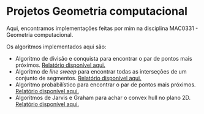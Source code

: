 # Projetos Geometria computacional

Aqui, encontramos implementações feitas por mim na disciplina MAC0331 - Geometria computacional.

Os algoritmos implementados aqui são:

- Algoritmo de divisão e conquista para encontrar o par de pontos mais próximos. [Relatório disponível aqui.](../master/relatorio1.md)
- Algoritmo de _line sweep_ para encontrar todas as interseções de um conjunto de segmentos. [Relatório disponível aqui.](../master/relatorio2.md)
- Algoritmo probabilístico para encontrar o par de pontos mais próximos. [Relatório disponível aqui.](../master/relatorio3.md)
- Algoritmos de Jarvis e Graham para achar o convex hull no plano 2D. [Relatório disponível aqui.](../master/relatorio4.md)